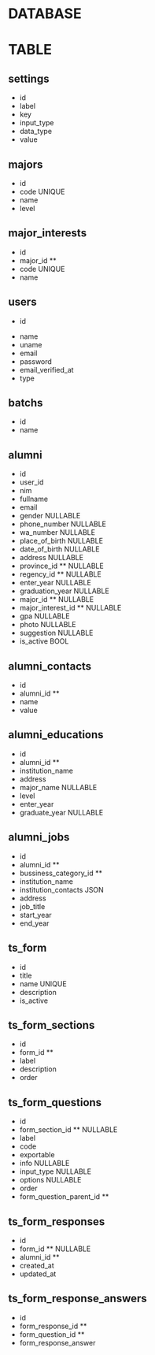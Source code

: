 # DATABASE

# TABLE

## settings
- id
- label
- key
- input_type
- data_type
- value

## majors
- id
- code UNIQUE
- name
- level

## major_interests
- id
- major_id **
- code UNIQUE
- name

## users
- id
<!-- - uid -->
- name
- uname
- email 
- password
- email_verified_at
- type

## batchs
- id
- name

## alumni
- id
- user_id
- nim
- fullname
- email
- gender NULLABLE
- phone_number NULLABLE
- wa_number NULLABLE
- place_of_birth NULLABLE
- date_of_birth NULLABLE
- address NULLABLE
- province_id ** NULLABLE
- regency_id ** NULLABLE
- enter_year NULLABLE
- graduation_year NULLABLE
- major_id ** NULLABLE
- major_interest_id ** NULLABLE
- gpa NULLABLE
- photo NULLABLE
- suggestion NULLABLE
- is_active BOOL
<!-- - contacts JSON -->

## alumni_contacts
- id
- alumni_id **
- name
- value
  
## alumni_educations
- id
- alumni_id **
- institution_name
- address
- major_name NULLABLE
- level
- enter_year
- graduate_year NULLABLE


## alumni_jobs
- id
- alumni_id **
- bussiness_category_id **
- institution_name
- institution_contacts JSON
- address
- job_title
- start_year
- end_year

## ts_form
- id
- title
- name UNIQUE
- description
- is_active
  
## ts_form_sections
- id 
- form_id **
- label
- description
- order

## ts_form_questions
- id 
- form_section_id ** NULLABLE
- label
- code 
- exportable
- info NULLABLE
- input_type NULLABLE
- options NULLABLE
- order
- form_question_parent_id **

<!-- ## ts_form_template
- id
- label
- name
- table_name 
- column_name -->

## ts_form_responses
- id
- form_id ** NULLABLE
- alumni_id **
- created_at
- updated_at

## ts_form_response_answers
- id
- form_response_id **
- form_question_id **
- form_response_answer